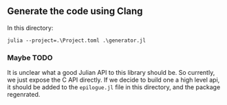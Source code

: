 ## Generate the code using Clang

In this directory:
```
julia --project=.\Project.toml .\generator.jl
```

### Maybe TODO

It is unclear what a good Julian API to this library should be. So currently, we just expose the C API directly. If we decide to build one a high level api, it should be added to the `epilogue.jl` file in this directory, and the package regenrated. 

